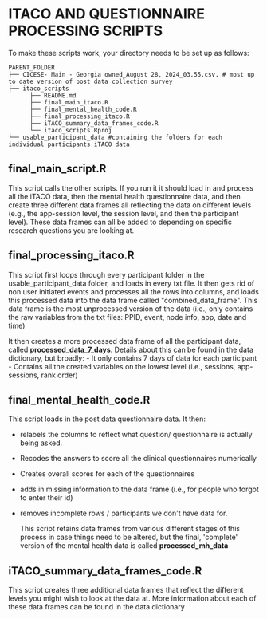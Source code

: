 # ITACO AND QUESTIONNAIRE PROCESSING SCRIPTS

To make these scripts work, your directory needs to be set up as follows:

```{r}
PARENT_FOLDER
├── CICESE- Main - Georgia owned_August 28, 2024_03.55.csv. # most up to date version of post data collection survey
├── itaco_scripts 
      ├── README.md
      ├── final_main_itaco.R
      ├── final_mental_health_code.R
      ├── final_processing_itaco.R
      ├── iTACO_summary_data_frames_code.R
      └── itaco_scripts.Rproj
└── usable_participant_data #containing the folders for each individual participants iTACO data 

```

## final_main_script.R

This script calls the other scripts. If you run it it should load in and process all the iTACO data, then the mental health questionnaire data, and then create three different data frames all reflecting the data on different levels (e.g., the app-session level, the session level, and then the participant level). These data frames can all be added to depending on specific research questions you are looking at.

## final_processing_itaco.R

This script first loops through every participant folder in the usable_participant_data folder, and loads in every txt.file. It then gets rid of non user initiated events and processes all the rows into columns, and loads this processed data into the data frame called "combined_data_frame". This data frame is the most unprocessed version of the data (i.e., only contains the raw variables from the txt files: PPID, event, node info, app, date and time)

It then creates a more processed data frame of all the participant data, called **processed_data_7_days**. Details about this can be found in the data dictionary, but broadly: - It only contains 7 days of data for each participant - Contains all the created variables on the lowest level (i.e., sessions, app-sessions, rank order)

## final_mental_health_code.R

This script loads in the post data questionnaire data. It then:

-   relabels the columns to reflect what question/ questionnaire is actually being asked.

-   Recodes the answers to score all the clinical questionnaires numerically

-   Creates overall scores for each of the questionnaires

-   adds in missing information to the data frame (i.e., for people who forgot to enter their id)

-   removes incomplete rows / participants we don't have data for.

    This script retains data frames from various different stages of this process in case things need to be altered, but the final, 'complete' version of the mental health data is called **processed_mh_data**

## iTACO_summary_data_frames_code.R

This script creates three additional data frames that reflect the different levels you might wish to look at the data at. More information about each of these data frames can be found in the data dictionary

